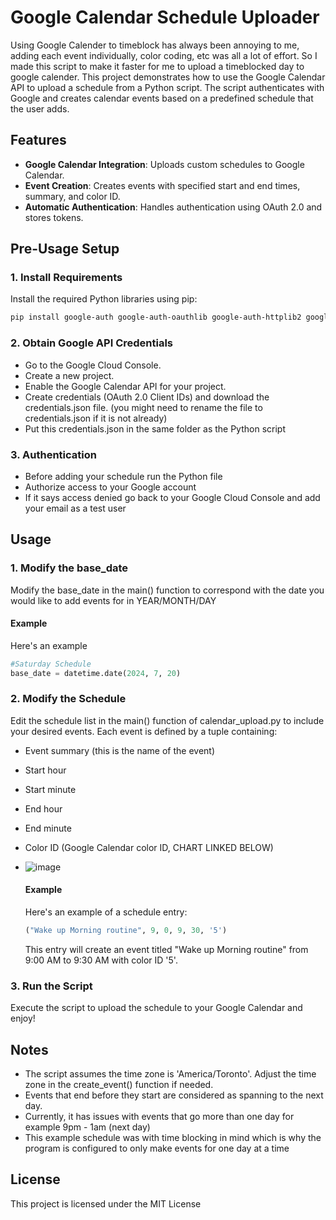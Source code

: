 # Google Calendar Schedule Uploader

Using Google Calender to timeblock has always been annoying to me, adding each event individually, color coding, etc was all a lot of effort. So I made this script to make it faster for me to upload a timeblocked day to google calender.
This project demonstrates how to use the Google Calendar API to upload a schedule from a Python script. The script authenticates with Google and creates calendar events based on a predefined schedule that the user adds.

## Features

- **Google Calendar Integration**: Uploads custom schedules to Google Calendar.
- **Event Creation**: Creates events with specified start and end times, summary, and color ID.
- **Automatic Authentication**: Handles authentication using OAuth 2.0 and stores tokens.


## Pre-Usage Setup

### 1. **Install Requirements**

   Install the required Python libraries using pip:

   ```bash
   pip install google-auth google-auth-oauthlib google-auth-httplib2 google-api-python-client
   ```

### 2. Obtain Google API Credentials

- Go to the Google Cloud Console.
- Create a new project.
- Enable the Google Calendar API for your project.
- Create credentials (OAuth 2.0 Client IDs) and download the credentials.json file. (you might need to rename the file to credentials.json if it is not already)
- Put this credentials.json in the same folder as the Python script

### 3. Authentication
- Before adding your schedule run the Python file
- Authorize access to your Google account
- If it says access denied go back to your Google Cloud Console and add your email as a test user

## Usage

### 1. Modify the base_date
Modify the base_date in the main() function to correspond with the date you would like to add events for in YEAR/MONTH/DAY
#### Example
Here's an example
```python
#Saturday Schedule
base_date = datetime.date(2024, 7, 20)
```

### 2. Modify the Schedule

  

  Edit the schedule list in the main() function of calendar_upload.py to include your desired events. Each event is defined by a tuple containing:

- Event summary (this is the name of the event)
- Start hour
- Start minute
- End hour
- End minute
- Color ID (Google Calendar color ID, CHART LINKED BELOW)
- ![image](https://github.com/user-attachments/assets/5db1c5bd-8b2c-4d83-a71b-b3cb30995b05)

  #### Example
  Here's an example of a schedule entry:
  ```python
  ("Wake up Morning routine", 9, 0, 9, 30, '5')
  ```
  This entry will create an event titled "Wake up Morning routine" from 9:00 AM to 9:30 AM with color ID '5'.

### 3. Run the Script

Execute the script to upload the schedule to your Google Calendar and enjoy!

## Notes
- The script assumes the time zone is 'America/Toronto'. Adjust the time zone in the create_event() function if needed.
- Events that end before they start are considered as spanning to the next day.
- Currently, it has issues with events that go more than one day for example 9pm - 1am (next day)
- This example schedule was with time blocking in mind which is why the program is configured to only make events for one day at a time

## License
This project is licensed under the MIT License




